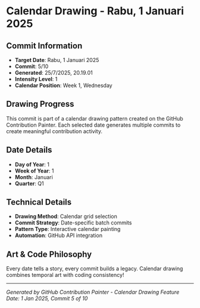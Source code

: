 # Calendar Drawing - Rabu, 1 Januari 2025

## Commit Information
- **Target Date**: Rabu, 1 Januari 2025
- **Commit**: 5/10
- **Generated**: 25/7/2025, 20.19.01
- **Intensity Level**: 1
- **Calendar Position**: Week 1, Wednesday

## Drawing Progress
This commit is part of a calendar drawing pattern created on the GitHub Contribution Painter.
Each selected date generates multiple commits to create meaningful contribution activity.

## Date Details
- **Day of Year**: 1
- **Week of Year**: 1
- **Month**: Januari
- **Quarter**: Q1

## Technical Details
- **Drawing Method**: Calendar grid selection
- **Commit Strategy**: Date-specific batch commits
- **Pattern Type**: Interactive calendar painting
- **Automation**: GitHub API integration

## Art & Code Philosophy
Every date tells a story, every commit builds a legacy. 
Calendar drawing combines temporal art with coding consistency!

---
*Generated by GitHub Contribution Painter - Calendar Drawing Feature*
*Date: 1 Jan 2025, Commit 5 of 10*